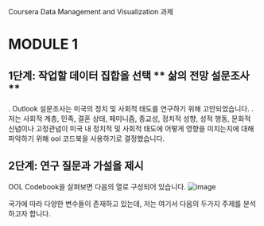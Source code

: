 Coursera Data Management and Visualization 과제
# MODULE 1
## 1단계: 작업할 데이터 집합을 선택 ** 삶의 전망 설문조사 **

. Outlook 설문조사는 미국의 정치 및 사회적 태도를 연구하기 위해 고안되었습니다. 
. 저는 사회적 계층, 민족, 결혼 상태, 페미니즘, 종교성, 정치적 성향, 성적 행동, 문화적 신념이나 고정관념이 미국 내 정치적 및 사회적 태도에 어떻게 영향을 미치는지에 대해 파악하기 위해 ool 코드북을 사용하기로 결정했습니다. 

## 2단계: 연구 질문과 가설을 제시
OOL Codebook을 살펴보면 다음의 열로 구성되어 있습니다.
![image](https://github.com/user-attachments/assets/a44ae182-beae-4897-ad0e-b23fce09547c)

국가에 따라 다양한 변수들이 존재하고 있는데, 저는 여기서 다음의 두가지 주제를 분석하고자 합니다. 
